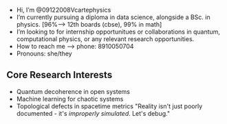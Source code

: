 - Hi, I’m @09122008Vcartephysics
- I’m currently pursuing a diploma in data science, alongside a BSc. in physics. [96%—> 12th boards (cbse), 99% in math]
- I’m looking to for internship opportunitues or collaborations in quantum, computational physics, or any relevant research opportunities.
- How to reach me —> phone: 8910050704
- Pronouns: she/they
## Core Research Interests
- Quantum decoherence in open systems
- Machine learning for chaotic systems
- Topological defects in spacetime metrics
"Reality isn't just poorly documented - it's *improperly simulated*. Let's debug." 

<!---
09122008Vcarte/09122008Vcarte is a ✨ special ✨ repository because its `README.md` (this file) appears on your GitHub profile.
You can click the Preview link to take a look at your changes.
--->
